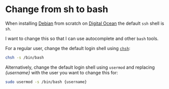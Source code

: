 # Change from sh to bash

When installing [Debian](https://www.debian.org/) from scratch on 
[Digital Ocean](https://m.do.co/c/9d2ff49d27e5) the default `ssh` shell is `sh`. 

I want to change this so that I can use autocomplete and other `bash` tools.

For a regular user, change the default login shell using [`chsh`](https://linux.die.net/man/1/chsh):

```bash
chsh -s /bin/bash
```

Alternatively, change the default login shell using `usermod` and replacing _{username}_ 
with the user you want to change this for:

```bash
sudo usermod -s /bin/bash {username}
```
